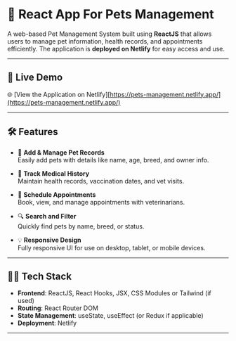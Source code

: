 # 🐾 React App For Pets Management

A web-based Pet Management System built using **ReactJS** that allows users to manage pet information, health records, and appointments efficiently. The application is **deployed on Netlify** for easy access and use.

---

## 🚀 Live Demo

🌐 [View the Application on Netlify][https://pets-management.netlify.app/](https://pets-management.netlify.app/) 

---

## 🛠️ Features

- 🐶 **Add & Manage Pet Records**  
  Easily add pets with details like name, age, breed, and owner info.

- 💊 **Track Medical History**  
  Maintain health records, vaccination dates, and vet visits.

- 📅 **Schedule Appointments**  
  Book, view, and manage appointments with veterinarians.

- 🔍 **Search and Filter**  
  Quickly find pets by name, breed, or status.

- 💡 **Responsive Design**  
  Fully responsive UI for use on desktop, tablet, or mobile devices.

---

## 🧑‍💻 Tech Stack

- **Frontend**: ReactJS, React Hooks, JSX, CSS Modules or Tailwind (if used)
- **Routing**: React Router DOM
- **State Management**: useState, useEffect (or Redux if applicable)
- **Deployment**: Netlify

---

